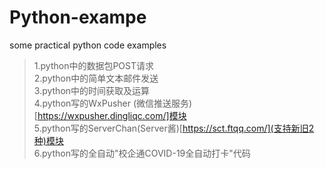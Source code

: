 # Python-exampe
some practical python code examples
>1.python中的数据包POST请求<br>
>2.python中的简单文本邮件发送<br>
>3.python中的时间获取及运算<br>
>4.python写的WxPusher (微信推送服务)[https://wxpusher.dingliqc.com/]模块<br>
>5.python写的ServerChan(Server酱)[https://sct.ftqq.com/](支持新旧2种)模块<br>
>6.python写的全自动"校企通COVID-19全自动打卡"代码<br>
